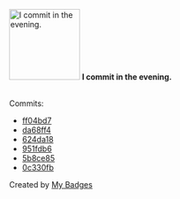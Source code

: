 <img src="https://my-badges.github.io/my-badges/evening-commits.png" alt="I commit in the evening." title="I commit in the evening." width="128">
<strong>I commit in the evening.</strong>
<br><br>

Commits:

- <a href="https://github.com/ksysoev/make-it-public/commit/ff04bd78d5acc24c27382866d630dc9bf628b571">ff04bd7</a>
- <a href="https://github.com/ksysoev/make-it-public/commit/da68ff4113cc75300a546e2ae4b370bb26d15df8">da68ff4</a>
- <a href="https://github.com/ksysoev/make-it-public/commit/624da18b066a8a30cbc248a5da0f173aae6ecd5b">624da18</a>
- <a href="https://github.com/ksysoev/make-it-public/commit/951fdb6565dc50676838b2b9d584fdc7e9a4aa6f">951fdb6</a>
- <a href="https://github.com/ksysoev/make-it-public/commit/5b8ce85319c4e17b40b4b936cfcdd4dea9647adf">5b8ce85</a>
- <a href="https://github.com/ksysoev/make-it-public/commit/0c330fb501b7890a74d31abc2b5d93efd7b61af9">0c330fb</a>


Created by <a href="https://github.com/my-badges/my-badges">My Badges</a>